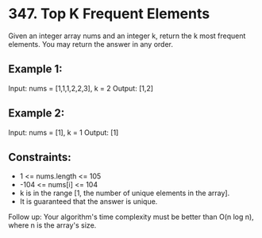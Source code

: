 # 347. Top K Frequent Elements

Given an integer array nums and an integer k, return the k most frequent elements. You may return the answer in any order.

## Example 1:

Input: nums = [1,1,1,2,2,3], k = 2
Output: [1,2]

## Example 2:

Input: nums = [1], k = 1
Output: [1]

## Constraints:

- 1 <= nums.length <= 105
- -104 <= nums[i] <= 104
- k is in the range [1, the number of unique elements in the array].
- It is guaranteed that the answer is unique.

Follow up: Your algorithm's time complexity must be better than O(n log n), where n is the array's size.
